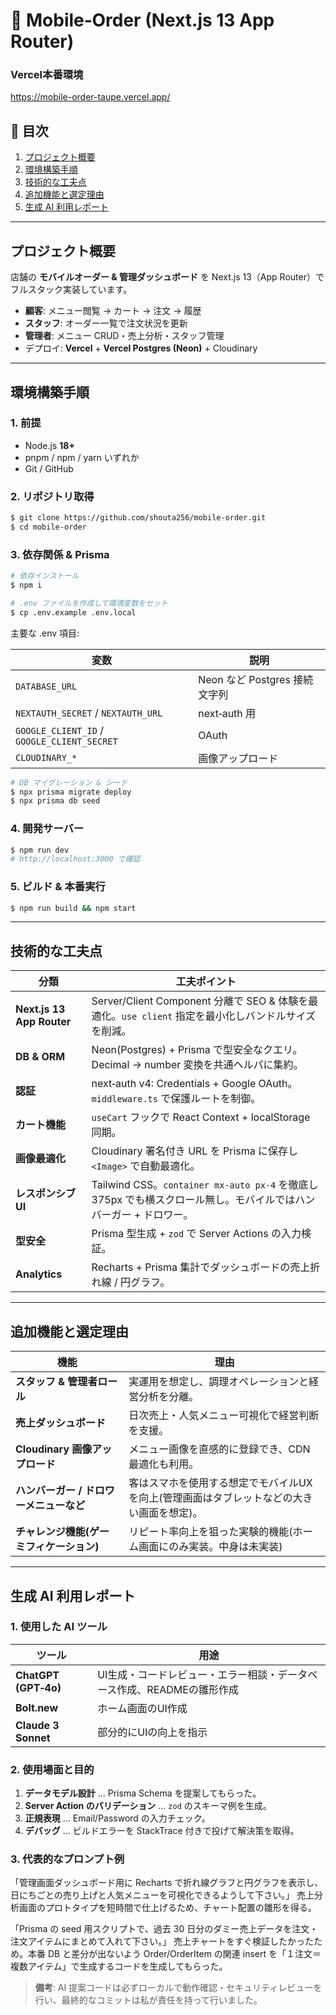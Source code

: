 # 🍔 Mobile‑Order (Next.js 13 App Router)
### Vercel本番環境
https://mobile-order-taupe.vercel.app/

## 📑 目次

1. [プロジェクト概要](#プロジェクト概要)
2. [環境構築手順](#環境構築手順)
3. [技術的な工夫点](#技術的な工夫点)
4. [追加機能と選定理由](#追加機能と選定理由)
5. [生成 AI 利用レポート](#生成-ai-利用レポート)

---

## プロジェクト概要

店舗の **モバイルオーダー & 管理ダッシュボード** を Next.js 13（App Router）でフルスタック実装しています。

- **顧客**: メニュー閲覧 → カート → 注文 → 履歴
- **スタッフ**: オーダー一覧で注文状況を更新
- **管理者**: メニュー CRUD・売上分析・スタッフ管理
- デプロイ: **Vercel** + **Vercel Postgres (Neon)** + Cloudinary

---

## 環境構築手順

### 1. 前提

- Node.js **18+**
- pnpm / npm / yarn いずれか
- Git / GitHub

### 2. リポジトリ取得

```bash
$ git clone https://github.com/shouta256/mobile-order.git
$ cd mobile-order
```

### 3. 依存関係 & Prisma

```bash
# 依存インストール
$ npm i

# .env ファイルを作成して環境変数をセット
$ cp .env.example .env.local
```

主要な .env 項目:

| 変数                                        | 説明                          |
| ------------------------------------------- | ----------------------------- |
| `DATABASE_URL`                              | Neon など Postgres 接続文字列 |
| `NEXTAUTH_SECRET` / `NEXTAUTH_URL`          | next‑auth 用                  |
| `GOOGLE_CLIENT_ID` / `GOOGLE_CLIENT_SECRET` | OAuth                         |
| `CLOUDINARY_*`                              | 画像アップロード              |

```bash
# DB マイグレーション & シード
$ npx prisma migrate deploy
$ npx prisma db seed
```

### 4. 開発サーバー

```bash
$ npm run dev
# http://localhost:3000 で確認
```

### 5. ビルド & 本番実行

```bash
$ npm run build && npm start
```

---

## 技術的な工夫点

| 分類                      | 工夫ポイント                                                                                                      |
| ------------------------- | ----------------------------------------------------------------------------------------------------------------- |
| **Next.js 13 App Router** | Server/Client Component 分離で SEO & 体験を最適化。`use client` 指定を最小化しバンドルサイズを削減。              |
| **DB & ORM**              | Neon(Postgres) + Prisma で型安全なクエリ。Decimal → number 変換を共通ヘルパに集約。                               |
| **認証**                  | next‑auth v4: Credentials + Google OAuth。`middleware.ts` で保護ルートを制御。                                    |
| **カート機能**            | `useCart` フックで React Context + localStorage 同期。                     |
| **画像最適化**            | Cloudinary 署名付き URL を Prisma に保存し `<Image>` で自動最適化。                                               |
| **レスポンシブ UI**       | Tailwind CSS。`container mx-auto px‑4` を徹底し 375px でも横スクロール無し。モバイルではハンバーガー + ドロワー。 |
| **型安全**                | Prisma 型生成 + `zod` で Server Actions の入力検証。                                                              |
| **Analytics**             | Recharts + Prisma 集計でダッシュボードの売上折れ線 / 円グラフ。                                                   |

---

## 追加機能と選定理由

| 機能                                     | 理由                                                 |
| ---------------------------------------- | ---------------------------------------------------- |
| **スタッフ & 管理者ロール**              | 実運用を想定し、調理オペレーションと経営分析を分離。 |
| **売上ダッシュボード**                   | 日次売上・人気メニュー可視化で経営判断を支援。       |
| **Cloudinary 画像アップロード**          | メニュー画像を直感的に登録でき、CDN 最適化も利用。   |
| **ハンバーガー / ドロワーメニューなど**      | 客はスマホを使用する想定でモバイルUXを向上(管理画面はタブレットなどの大きい画面を想定)。  |
| **チャレンジ機能(ゲーミフィケーション)** | リピート率向上を狙った実験的機能(ホーム画面にのみ実装。中身は未実装)|

---

## 生成 AI 利用レポート

### 1. 使用した AI ツール

| ツール               | 用途                                             |
| -------------------- | ------------------------------------------------ |
| **ChatGPT (GPT‑4o)** | UI生成・コードレビュー・エラー相談・データベース作成、READMEの雛形作成 |
| **Bolt.new**   | ホーム画面のUI作成           |
| **Claude 3 Sonnet**  | 部分的にUIの向上を指示              |

### 2. 使用場面と目的

1. **データモデル設計** … Prisma Schema を提案してもらった。
2. **Server Action のバリデーション** … `zod` のスキーマ例を生成。
3. **正規表現** … Email/Password の入力チェック。
5. **デバッグ** … ビルドエラーを StackTrace 付きで投げて解決策を取得。

### 3. 代表的なプロンプト例
「管理画面ダッシュボード用に Recharts で折れ線グラフと円グラフを表示し、日にちごとの売り上げと人気メニューを可視化できるようして下さい。」
売上分析画面のプロトタイプを短時間で仕上げるため、チャート配置の雛形を得る。

「Prisma の seed 用スクリプトで、過去 30 日分のダミー売上データを注文・注文アイテムにまとめて入れて下さい。」
売上チャートをすぐ検証したかったため。本番 DB と差分が出ないよう Order/OrderItem の関連 insert を「１注文＝複数アイテム」で生成するコードを生成してもらった。


> **備考**: AI 提案コードは必ずローカルで動作確認・セキュリティレビューを行い、最終的なコミットは私が責任を持って行いました。


